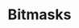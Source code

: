 ---
layout: posts_by_category
categories: bitmasks
title: Bitmasks
permalink: /category/bitmasks
---